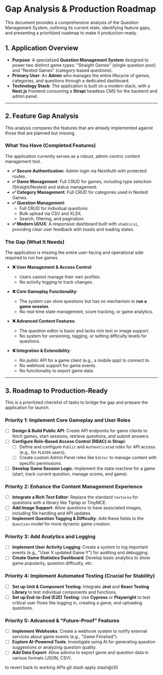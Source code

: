 # Gap Analysis & Production Roadmap

This document provides a comprehensive analysis of the Question Management System, outlining its current state, identifying feature gaps, and presenting a prioritized roadmap to make it production-ready.

## 1. Application Overview

- **Purpose**: A specialized **Question Management System** designed to power two distinct game types: "Straight Games" (single question pool) and "Nested Games" (category-based questions).
- **Primary User**: An **Admin** who manages the entire lifecycle of games, categories, and questions through a dedicated dashboard.
- **Technology Stack**: The application is built on a modern stack, with a **Next.js** frontend consuming a **Strapi** headless CMS for the backend and admin panel.

---

## 2. Feature Gap Analysis

This analysis compares the features that are already implemented against those that are planned but missing.

### What You Have (Completed Features)

The application currently serves as a robust, admin-centric content management tool.

- **✅ Secure Authentication**: Admin login via NextAuth with protected routes.
- **✅ Game Management**: Full CRUD for games, including type selection (Straight/Nested) and status management.
- **✅ Category Management**: Full CRUD for categories used in Nested Games.
- **✅ Question Management**:
  - Full CRUD for individual questions.
  - Bulk upload via CSV and XLSX.
  - Search, filtering, and pagination.
- **✅ Modern UI/UX**: A responsive dashboard built with `shadcn/ui`, providing clear user feedback with toasts and loading states.

### The Gap (What It Needs)

The application is missing the entire user-facing and operational side required to run live games.

- **❌ User Management & Access Control**:

  - Users cannot manage their own profiles.
  - No activity logging to track changes.

- **❌ Core Gameplay Functionality**:

  - The system can store questions but has no mechanism to **run a game session**.
  - No real-time state management, score tracking, or game analytics.

- **❌ Advanced Content Features**:

  - The question editor is basic and lacks rich text or image support.
  - No system for versioning, tagging, or setting difficulty levels for questions.

- **❌ Integration & Extensibility**:
  - No public API for a game client (e.g., a mobile app) to connect to.
  - No webhook support for game events.
  - No functionality to export game data.

---

## 3. Roadmap to Production-Ready

This is a prioritized checklist of tasks to bridge the gap and prepare the application for launch.

### Priority 1: Implement Core Gameplay and User Roles

- [ ] **Design & Build Public API**: Create API endpoints for game clients to fetch games, start sessions, retrieve questions, and submit answers.
- [ ] **Configure Role-Based Access Control (RBAC) in Strapi**:
  - [ ] Define and configure `Public` and `Authenticated` roles for API access (e.g., for `PLAYER` users).
  - [ ] Create custom Admin Panel roles like `Editor` to manage content with specific permissions.
- [ ] **Develop Game Session Logic**: Implement the state machine for a game (start, track current question, manage scores, end game).

### Priority 2: Enhance the Content Management Experience

- [ ] **Integrate a Rich Text Editor**: Replace the standard `textarea` for questions with a library like Tiptap or TinyMCE.
- [ ] **Add Image Support**: Allow questions to have associated images, including file handling and API updates.
- [ ] **Implement Question Tagging & Difficulty**: Add these fields to the `Question` model for more dynamic game creation.

### Priority 3: Add Analytics and Logging

- [ ] **Implement User Activity Logging**: Create a system to log important events (e.g., "User X updated Game Y") for auditing and debugging.
- [ ] **Create Game Statistics Dashboard**: Develop basic analytics to show game popularity, question difficulty, etc.

### Priority 4: Implement Automated Testing (Crucial for Stability)

- [ ] **Set up Unit & Component Testing**: Integrate **Jest** and **React Testing Library** to test individual components and functions.
- [ ] **Set up End-to-End (E2E) Testing**: Use **Cypress** or **Playwright** to test critical user flows like logging in, creating a game, and uploading questions.

### Priority 5: Advanced & "Future-Proof" Features

- [ ] **Implement Webhooks**: Create a webhook system to notify external services about game events (e.g., "Game Finished").
- [ ] **Explore AI-Powered Tools**: Investigate using AI for generating question suggestions or analyzing question quality.
- [ ] **Add Data Export**: Allow admins to export game and question data in various formats (JSON, CSV).

to revert back to working APIs
git stash apply stash@{0}
